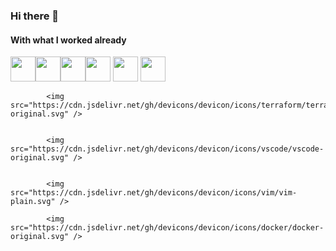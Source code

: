 ### Hi there 👋

#### With what I worked already

<img src="https://cdn.jsdelivr.net/gh/devicons/devicon/icons/linux/linux-original.svg" width="40" height="40"/><img src="https://cdn.jsdelivr.net/gh/devicons/devicon/icons/ansible/ansible-plain-wordmark.svg" width="40" height="40" /><img src="https://cdn.jsdelivr.net/gh/devicons/devicon/icons/gitlab/gitlab-original-wordmark.svg" width="40" height="40" /><img src="https://cdn.jsdelivr.net/gh/devicons/devicon/icons/kubernetes/kubernetes-plain.svg" width="40" height="40"/>
<img src="https://cdn.jsdelivr.net/gh/devicons/devicon/icons/java/java-original-wordmark.svg" width="40" height="40"/>
<img src="https://cdn.jsdelivr.net/gh/devicons/devicon/icons/python/python-original.svg" width="40" height="40"/>

            <img src="https://cdn.jsdelivr.net/gh/devicons/devicon/icons/terraform/terraform-original.svg" />
            
            
            <img src="https://cdn.jsdelivr.net/gh/devicons/devicon/icons/vscode/vscode-original.svg" />
          
          
            <img src="https://cdn.jsdelivr.net/gh/devicons/devicon/icons/vim/vim-plain.svg" />
          
            <img src="https://cdn.jsdelivr.net/gh/devicons/devicon/icons/docker/docker-original.svg" />
          
          

          
          
          
